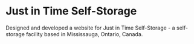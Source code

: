 # Just in Time Self-Storage 

Designed and developed a website for Just in Time Self-Storage -  a self-storage facility based in Mississauga, Ontario, Canada. 
